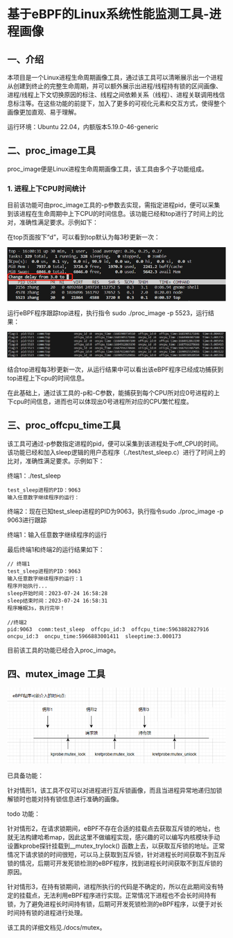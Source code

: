 # 基于eBPF的Linux系统性能监测工具-进程画像

## 一、介绍

本项目是一个Linux进程生命周期画像工具，通过该工具可以清晰展示出一个进程从创建到终止的完整生命周期，并可以额外展示出进程/线程持有锁的区间画像、进程/线程上下文切换原因的标注、线程之间依赖关系（线程）、进程关联调用栈信息标注等。在这些功能的前提下，加入了更多的可视化元素和交互方式，使得整个画像更加直观、易于理解。

运行环境：Ubuntu 22.04，内额版本5.19.0-46-generic

## 二、proc_image工具

proc_image便是Linux进程生命周期画像工具，该工具由多个子功能组成。

### 1. 进程上下CPU时间统计

目前该功能可由proc_image工具的-p参数去实现，需指定进程pid，便可以采集到该进程在生命周期中上下CPU的时间信息。该功能已经和top进行了时间上的比对，准确性满足要求。示例如下：

在top页面按下“d”，可以看到top默认为每3秒更新一次：

<div align='center'><img src="./docs/images/top_delay.png"></div>

运行eBPF程序跟踪top进程，执行指令 sudo ./proc_image -p 5523，运行结果：

<div align='center'><img src="./docs/images/proc_cpu.png"></div>

结合top进程每3秒更新一次，从运行结果中可以看出该eBPF程序已经成功捕获到top进程上下cpu的时间信息。

在此基础上，通过该工具的-p和-C参数，能捕获到每个CPU所对应0号进程的上下cpu时间信息，进而也可以体现出0号进程所对应的CPU繁忙程度。

## 三、proc_offcpu_time工具

该工具可通过-p参数指定进程的pid，便可以采集到该进程处于off_CPU的时间。该功能已经和加入sleep逻辑的用户态程序（./test/test_sleep.c）进行了时间上的比对，准确性满足要求。示例如下：

终端1：./test_sleep

```
test_sleep进程的PID：9063
输入任意数字继续程序的运行：
```

终端2：现在已知test_sleep进程的PID为9063，执行指令sudo ./proc_image -p 9063进行跟踪

终端1：输入任意数字继续程序的运行

最后终端1和终端2的运行结果如下：

```
// 终端1
test_sleep进程的PID：9063
输入任意数字继续程序的运行：1
程序开始执行...
sleep开始时间：2023-07-24 16:58:28
sleep结束时间：2023-07-24 16:58:31
程序睡眠3s，执行完毕！

//终端2
pid:9063  comm:test_sleep  offcpu_id:3  offcpu_time:5963882827916  oncpu_id:3  oncpu_time:5966883001411  sleeptime:3.000173
```

目前该工具的功能已经合入proc_image。

## 四、mutex_image 工具

<div align='center'><img src="./docs/images/mutex_development.png"></div>

已具备功能：

针对情形1，该工具不仅可以对进程进行互斥锁画像，而且当进程异常地递归加锁解锁时也能对持有锁信息进行准确的画像。

todo 功能：

针对情形2，在请求锁期间，eBPF不存在合适的挂载点去获取互斥锁的地址，也就无法构建哈希map，因此这里不做编程实现，感兴趣的可以编写内核模块手动设置kprobe探针挂载到__mutex_trylock() 函数上去，以获取互斥锁的地址。正常情况下请求锁的时间很短，可以马上获取到互斥锁，针对进程长时间获取不到互斥锁的情况，后期可开发死锁检测的eBPF程序，找到进程长时间获取不到互斥锁的原因。

针对情形3，在持有锁期间，进程所执行的代码是不确定的，所以在此期间没有特定的挂载点，无法利用eBPF程序进行实现。正常情况下进程也不会长时间持有锁，为了避免进程长时间持有锁，后期可开发死锁检测的eBPF程序，以便于对长时间持有锁的进程进行处理。

该工具的详细文档见./docs/mutex。
